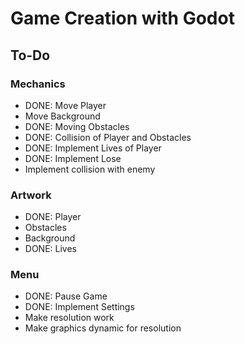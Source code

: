 # Game Creation with Godot
## To-Do
### Mechanics
- DONE: Move Player
- Move Background
- DONE: Moving Obstacles
- DONE: Collision of Player and Obstacles
- DONE: Implement Lives of Player
- DONE: Implement Lose
- Implement collision with enemy
### Artwork
- DONE: Player
- Obstacles
- Background
- DONE: Lives
### Menu
- DONE: Pause Game
- DONE: Implement Settings
- Make resolution work
- Make graphics dynamic for resolution
